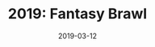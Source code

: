 ---
layout: inner
position: right
title: '2019: Fantasy Brawl'
date: 2019-03-12
categories: posts
tags: Multiplayer SplitScreen  BattleRoyale PixelArt C++ SDL
team_size: 8
roles: Programmer
contribution_url: 'nAn'
contribution:
 - Technical Design Document (TDD)
 - Gamepad input implementation
 - Gamepad haptic features (vibration)
 - Gamepad button customization and its scene
 - UI compatibilty with gamepads
 - Gameplay Storm system
 - Gameplay Map Item spawners
 - Sprite re-escalation

featured_image: '/img/posts/fantasy_brawl.gif'
project_link: 'https://checkthedog.github.io/Fantasy-Brawl/'
button_icon: 'flask'
button_text: 'Visit Project'
lead_text: 'In this super fun local multiplayer Battle Royale inspired by Final Fantasy Tactics I was a programmer.'
---